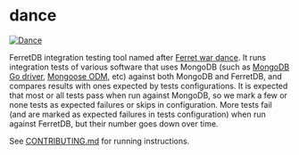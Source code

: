 # dance

[![Dance](https://github.com/FerretDB/dance/actions/workflows/dance.yml/badge.svg)](https://github.com/FerretDB/dance/actions/workflows/dance.yml)

FerretDB integration testing tool named after [Ferret war dance](https://en.wikipedia.org/wiki/Weasel_war_dance).
It runs integration tests of various software that uses MongoDB (such as [MongoDB Go driver](https://github.com/mongodb/mongo-go-driver), [Mongoose ODM](https://mongoosejs.com), etc) against both MongoDB and FerretDB, and compares results with ones expected by tests configurations.
It is expected that most or all tests pass when run against MongoDB, so we mark a few or none tests as expected failures or skips in configuration.
More tests fail (and are marked as expected failures in tests configuration) when run against FerretDB, but their number goes down over time.

See [CONTRIBUTING.md](CONTRIBUTING.md) for running instructions.
